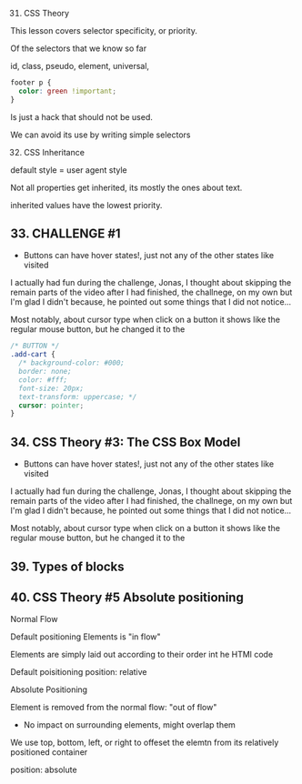 31. CSS Theory

This lesson covers selector specificity, or priority.

Of the selectors that we know so far

id, class, pseudo, element, universal,

```css
footer p {
  color: green !important;
}
```

Is just a hack that should not be used.

We can avoid its use by writing simple selectors

32. CSS Inheritance

default style = user agent style

Not all properties get inherited, its mostly the ones about text.

inherited values have the lowest priority.

## 33. CHALLENGE #1

- Buttons can have hover states!, just not any of the other states like visited

I actually had fun during the challenge, Jonas, I thought about skipping the remain parts of the video after I had finished, the challnege, on my own but I'm glad I didn't because, he pointed out some things that I did not notice...

Most notably, about cursor type when click on a button
it shows like the regular mouse button, but he changed it to the

```css
/* BUTTON */
.add-cart {
  /* background-color: #000;
  border: none;
  color: #fff;
  font-size: 20px;
  text-transform: uppercase; */
  cursor: pointer;
}
```

## 34. CSS Theory #3: The CSS Box Model

- Buttons can have hover states!, just not any of the other states like visited

I actually had fun during the challenge, Jonas, I thought about skipping the remain parts of the video after I had finished, the challnege, on my own but I'm glad I didn't because, he pointed out some things that I did not notice...

Most notably, about cursor type when click on a button
it shows like the regular mouse button, but he changed it to the

## 39. Types of blocks

## 40. CSS Theory #5 Absolute positioning

Normal Flow

Default positioning
Elements is "in flow"

Elements are simply laid out according to their order int he HTMl code

Default poisitioning
position: relative

Absolute Positioning

Element is removed from the normal flow: "out of flow"

- No impact on surrounding elements, might overlap them

We use top, bottom, left, or right to offeset the elemtn from its relatively positioned container

position: absolute
